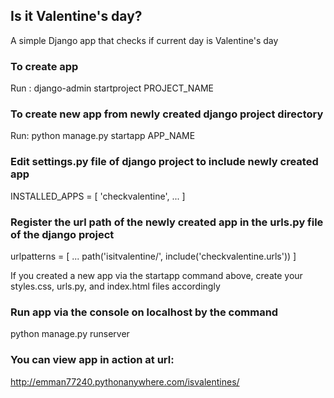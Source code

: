 ## Is it Valentine's day?
A simple Django app that checks if current day is Valentine's day

### To create app
Run : django-admin startproject PROJECT_NAME

### To create new app from newly created django project directory
Run: python manage.py startapp APP_NAME

### Edit settings.py file of django project to include newly created app
INSTALLED_APPS = [
    'checkvalentine',
    ...
]

### Register the url path of the newly created app in the urls.py file of the django project
urlpatterns = [
    ...
    path('isitvalentine/', include('checkvalentine.urls'))
]

If you created a new app via the startapp command above, create your styles.css, urls.py, and index.html files accordingly

### Run app via the console on localhost by the command
python manage.py runserver

### You can view app in action at url:

http://emman77240.pythonanywhere.com/isvalentines/
